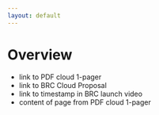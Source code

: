 ```yaml
---
layout: default
---
```


# Overview

- link to PDF cloud 1-pager
- link to BRC Cloud Proposal
- link to timestamp in BRC launch video
- content of page from PDF cloud 1-pager

